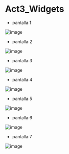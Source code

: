 # Act3_Widgets

- pantalla 1
  
![image](https://github.com/user-attachments/assets/a387f3cf-97fd-405c-b29e-1fd2954c29c7)

- pantalla 2

![image](https://github.com/user-attachments/assets/d6d2ded8-cba3-426a-93d5-aa91bcaf73e6)

- pantalla 3

![image](https://github.com/user-attachments/assets/5ab8a32c-762d-4f02-aa4a-c57547343149)

- pantalla 4

![image](https://github.com/user-attachments/assets/d2ddd6de-c957-443c-a924-dfcc509ab206)

- pantalla 5

![image](https://github.com/user-attachments/assets/1bd90fc6-e3b0-45fa-a651-97cf4307b003)

- pantalla 6
  
![image](https://github.com/user-attachments/assets/fabdd518-cdae-465c-a3f8-65db8d9008d9)

- pantalla 7

![image](https://github.com/user-attachments/assets/5b7827e1-411f-4166-8e59-af43dac79732)
